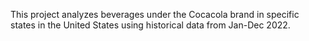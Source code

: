 This project analyzes beverages under the Cocacola  brand in specific states in the United States using historical data from Jan-Dec 2022.
